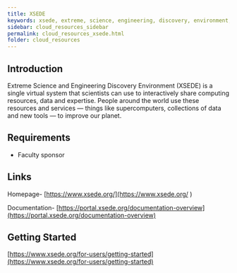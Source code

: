 ```yaml
---
title: XSEDE
keywords: xsede, extreme, science, engineering, discovery, environment, cloud, resources
sidebar: cloud_resources_sidebar
permalink: cloud_resources_xsede.html
folder: cloud_resources
---
```


## Introduction

Extreme Science and Engineering Discovery Environment (XSEDE) is a single virtual system that scientists can use to interactively share computing resources, data and expertise. People around the world use these resources and services — things like supercomputers, collections of data and new tools — to improve our planet.

## Requirements

* Faculty sponsor

## Links

Homepage- [https://www.xsede.org/](https://www.xsede.org/ )

Documentation- [https://portal.xsede.org/documentation-overview](https://portal.xsede.org/documentation-overview)

## Getting Started

[https://www.xsede.org/for-users/getting-started](https://www.xsede.org/for-users/getting-started)
